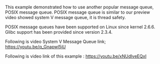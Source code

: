 This example demonstrated how to use another popular message queue, POSIX message queue. 
POSIX message queue is similar to our preview video showed system V message queue, it is thread safety.

POSIX message queues have been supported on Linux since kernel 2.6.6.  Glibc support has been provided since version 2.3.4.

Following is video System V Message Queue link; 
https://youtu.be/q_Gnapwl5jU

Following is video link of this example :
https://youtu.be/xNUdIveEQxI

